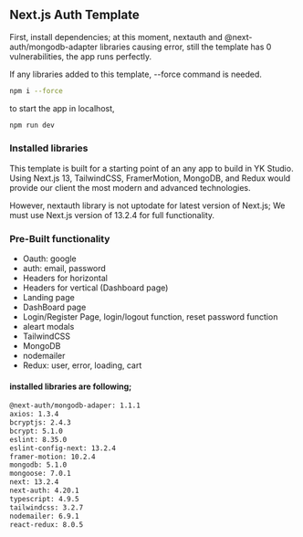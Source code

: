 ## Next.js Auth Template

First, install dependencies;
at this moment, nextauth and @next-auth/mongodb-adapter libraries causing error, still the template has 0 vulnerabilities, the app runs perfectly.

If any libraries added to this template, --force command is needed.

```bash
npm i --force

```

to start the app in localhost, 

```bash
npm run dev
```

### Installed libraries

This template is built for a starting point of an any app to build in YK Studio. Using Next.js 13, TailwindCSS, FramerMotion, MongoDB, and Redux would provide our client the most modern and advanced technologies.

However, nextauth library is not uptodate for latest version of Next.js; We must use Next.js version of 13.2.4 for full functionality.

### Pre-Built functionality
 
- Oauth: google
- auth: email, password
- Headers for horizontal
- Headers for vertical (Dashboard page)
- Landing page
- DashBoard page
- Login/Register Page, login/logout function, reset password function
- aleart modals
- TailwindCSS
- MongoDB
- nodemailer
- Redux: user, error, loading, cart

#### installed libraries are following;

```bash
@next-auth/mongodb-adaper: 1.1.1
axios: 1.3.4
bcryptjs: 2.4.3
bcrypt: 5.1.0
eslint: 8.35.0
eslint-config-next: 13.2.4
framer-motion: 10.2.4
mongodb: 5.1.0
mongoose: 7.0.1
next: 13.2.4
next-auth: 4.20.1
typescript: 4.9.5
tailwindcss: 3.2.7
nodemailer: 6.9.1
react-redux: 8.0.5
```